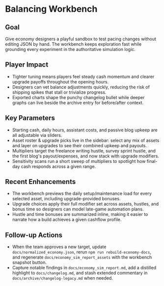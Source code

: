 # Balancing Workbench

## Goal
Give economy designers a playful sandbox to test pacing changes without editing JSON by hand. The workbench keeps exploration
fast while grounding every experiment in the authoritative simulation logic.

## Player Impact
- Tighter tuning means players feel steady cash momentum and clearer upgrade payoffs throughout the opening hours.
- Designers can vet balance adjustments quickly, reducing the risk of shipping spikes that stall or trivialize progress.
- Exported charts shape the punchy changelog bullet while deeper graphs can live beside the archive entry for before/after context.

## Key Parameters
- Starting cash, daily hours, assistant costs, and passive blog upkeep are all adjustable via sliders.
- Asset roster & upgrade picks live in the sidebar: select any mix of assets and layer on upgrades to see their combined upkeep and payouts.
- Multipliers target the freelance writing hustle, survey sprint hustle, and the first blog's payout/expenses, and now stack with upgrade modifiers.
- Sensitivity scans run a short sweep of multipliers to spotlight how final-day cash responds across a given range.

## Recent Enhancements
- The workbench previews the daily setup/maintenance load for every selected asset, including upgrade-provided bonuses.
- Upgrade choices apply their full modifier set across assets, hustles, and bonus time so designers can model late-game automation plans.
- Hustle and time bonuses are summarized inline, making it easier to narrate how a build achieves a given cashflow profile.

## Follow-up Actions
- When the team approves a new target, update `docs/normalized_economy.json`, rerun `npm run rebuild-economy-docs`, and
  regenerate `docs/economy_sim_report_assets` with the workbench snapshot button.
- Capture notable findings in `docs/economy_sim_report.md`, add a distilled highlight to `docs/changelog.md`, and stash extended commentary in `docs/archive/changelog-legacy.md` when needed.
